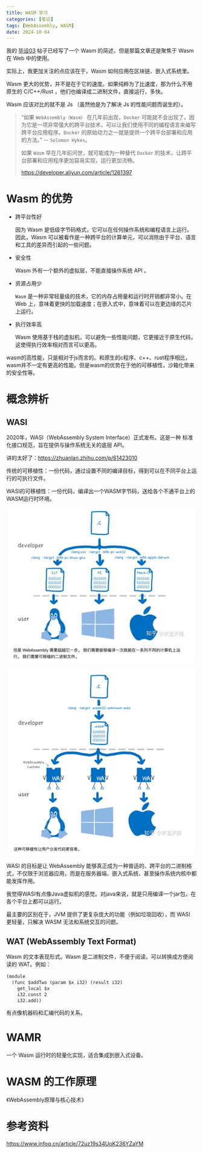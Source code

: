 ```yaml
---
title: WASM 学习
categories: [笔记]
tags: [WebAssembly, WASM]
date: 2024-10-04
---
```


我的 [毕设03](https://cishoon.github.io/graduation-project/03/) 帖子已经写了一个 Wasm 的简述，但是那篇文章还是聚焦于 Wasm 在 Web 中的使用。

实际上，我更加关注的点应该在于，Wasm 如何应用在区块链、嵌入式系统里。

<!--more-->

Wasm 更大的优势，并不是在于它的速度。如果纯粹为了比速度，那为什么不用原生的 C/C++/Rust ，他们也编译成二进制文件，直接运行，多快。



Wasm 应该对比的就不是 Js （虽然他是为了解决 Js 的性能问题而诞生的）。

> “如果 `WebAssembly（Wasm）` 在几年前出现，`Docker` 可能就不会出现了。因为它是一项非常强大的跨平台技术，可以让我们使用不同的编程语言来编写跨平台应用程序。`Docker` 的原始动力之一就是提供一个跨平台部署和应用的方法。” -- `Solomon Hykes`。
>
> 如果 `Wasm` 早在几年前问世，就可能成为一种替代 `Docker` 的技术，让跨平台部署和应用程序更加容易实现，运行更加流畅。
>
> https://developer.aliyun.com/article/1261397



# Wasm 的优势

- 跨平台性好

    因为 Wasm 是低级字节码格式，它可以在任何操作系统和编程语言上运行。因此，Wasm 可以被看作是一种跨平台的计算单元，可以消除由于平台、语言和工具的差异而引起的一些问题。

- 安全性

    Wasm 外有一个额外的虚拟层，不能直接操作系统 API 。

- 资源占用少

    `Wasm` 是一种非常轻量级的技术，它的内存占用量和运行时开销都非常小。在 Web 上，意味着更快的加载速度；在嵌入式中，意味着可以在更边缘的芯片上运行。

- 执行效率高

    Wasm 使用基于栈的虚拟机，可以避免一些性能问题，它更接近于原生代码，这使得执行效率相对而言可以更高。



wasm的高性能，只是相对于js而言的。和原生的c程序、c++、rust程序相比，wasm并不一定有更高的性能。但是wasm的优势在于他的可移植性，沙箱化带来的安全性等。





# 概念辨析

## WASI

2020年，WASI（WebAssembly System Interface）正式发布。这是一种 标准化接口规范，旨在提供与操作系统无关的底层 API。

讲的太好了：https://zhuanlan.zhihu.com/p/61423010

传统的可移植性：一份代码，通过设置不同的编译目标，得到可以在不同平台上运行的可执行文件。

WASI的可移植性：一份代码，编译出一个WASM字节码，送给各个不通平台上的WASM运行时环境。

![image-20241005010128951](./WASM/image-20241005010128951.png)

![image-20241005010111769](./WASM/image-20241005010111769.png)

WASI 的目标是让 WebAssembly 能够真正成为一种普适的、跨平台的二进制格式，不仅限于浏览器应用，而是在服务器端、嵌入式系统、甚至操作系统内核中都能发挥作用。



我觉得WASI有点像Java虚拟机的感觉。对java来说，就是只用编译一个jar包，在各个平台上都可以运行。

最主要的区别在于，JVM 提供了更复杂庞大的功能（例如垃圾回收），而 WASI 更轻量，只解决 WASM 无法和系统交互的问题。



## WAT (WebAssembly Text Format)

Wasm 的文本表现形式。Wasm 是二进制文件，不便于阅读。可以转换成方便阅读的 WAT。例如：

```
(module
  (func $addTwo (param $x i32) (result i32)
    get_local $x
    i32.const 2
    i32.add))
```

有点像机器码和汇编代码的关系。



# WAMR

一个 Wasm 运行时的轻量化实现，适合集成到嵌入式设备。





# WASM 的工作原理

《WebAssembly原理与核心技术》









# 参考资料

https://www.infoq.cn/article/72uz19s34UoK236YZaYM

